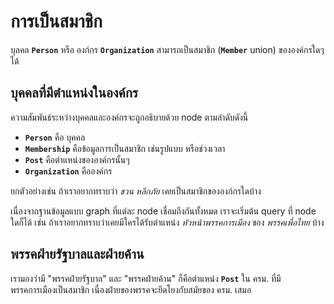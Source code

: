 # การเป็นสมาชิก

บุลคล **`Person`** หรือ องก์กร **`Organization`** สามารถเป็นสมาชิก (**`Member`** union) ขององค์กรใดๆ ได้

## บุคคลที่มีตำแหน่งในองค์กร

ความสัมพันธ์ระหว่างบุคคลและองค์กรจะถูกอธิบายด้วย node ตามลำดับดังนี้

- **`Person`** คือ บุคคล
- **`Membership`** คือข้อมูลการเป็นสมาชิก เช่นรูปแบบ หรือช่วงเวลา
- **`Post`** คือตำแหน่งขององค์กรนั้นๆ
- **`Organization`** คือองค์กร

ยกตัวอย่างเช่น ถ้าเราอยากทราบว่า _ชวน หลีกภัย_ เคยเป็นสมาชิกขององก์กรใดบ้าง

<QueryGraph query="query People($where: PersonWhere) { people(where: $where) { id firstname lastname memberships { id label start_date end_date posts { id role organizations { id name classification } } } } }" :variables='{ "where": { "id_EQ": "ชวน-หลีกภัย" } }'></QueryGraph>

เนื่องจากฐานข้อมูลแบบ graph ที่แต่ละ node เชื่อมถึงกันทั้งหมด เราจะเริ่มต้น query ที่ node ใดก็ได้ เช่น ถ้าเราอยากทราบว่าเคยมีใครได้รับตำแหน่ง _หัวหน้าพรรคการเมือง_ ของ _พรรคเพื่อไทย_ บ้าง

<QueryGraph query="query Posts($where: PostWhere) { posts(where: $where) { id role organizations { id name } memberships { id start_date end_date members { ... on Person { id firstname lastname } } } } }
" :variables='{ "where": { "role_EQ": "หัวหน้าพรรคการเมือง", "organizations_SOME": { "id_EQ": "พรรคเพื่อไทย" } } }'></QueryGraph>

## พรรคฝ่ายรัฐบาลและฝ่ายค้าน

เรามองว่ามี "พรรคฝ่ายรัฐบาล" และ "พรรคฝ่ายค้าน" ก็คือตำแหน่ง **`Post`** ใน ครม. ที่มีพรรคการเมืองเป็นสมาชิก เนื่องฝ่ายของพรรคจะยึดโยงกับสมัยของ ครม. เสมอ

<QueryGraph query="query Organizations($where: OrganizationWhere, $postsWhere2: PostWhere) { organizations(where: $where) { id name posts(where: $postsWhere2) { id role memberships { id start_date end_date members { ... on Organization { id name } } } } } }" :variables='{ "where": { "id_EQ": "คณะรัฐมนตรี-63" }, "postsWhere2": { "role_STARTS_WITH": "พรรคฝ่าย" } }'></QueryGraph>
